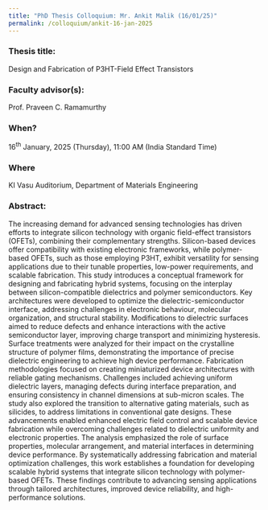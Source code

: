 ```yaml
---
title: "PhD Thesis Colloquium: Mr. Ankit Malik (16/01/25)"
permalink: /colloquium/ankit-16-jan-2025
---
```

### Thesis title:
Design and Fabrication of P3HT-Field Effect Transistors

### Faculty advisor(s):
Prof. Praveen C. Ramamurthy

### When?
16<sup>th</sup> January, 2025 (Thursday), 11:00 AM (India Standard Time)

### Where
KI Vasu Auditorium, Department of Materials Engineering

### Abstract:
The increasing demand for advanced sensing technologies has driven efforts to integrate silicon technology with organic field-effect transistors (OFETs), combining their complementary strengths. Silicon-based devices offer compatibility with existing electronic frameworks, while polymer-based OFETs, such as those employing P3HT, exhibit versatility for sensing applications due to their tunable properties, low-power requirements, and scalable fabrication. This study introduces a conceptual framework for designing and fabricating hybrid systems, focusing on the interplay between silicon-compatible dielectrics and polymer semiconductors.
Key architectures were developed to optimize the dielectric-semiconductor interface, addressing challenges in electronic behaviour, molecular organization, and structural stability. Modifications to dielectric surfaces aimed to reduce defects and enhance interactions with the active semiconductor layer, improving charge transport and minimizing hysteresis. Surface treatments were analyzed for their impact on the crystalline structure of polymer films, demonstrating the importance of precise dielectric engineering to achieve high device performance.
Fabrication methodologies focused on creating miniaturized device architectures with reliable gating mechanisms. Challenges included achieving uniform dielectric layers, managing defects during interface preparation, and ensuring consistency in channel dimensions at sub-micron scales. The study also explored the transition to alternative gating materials, such as silicides, to address limitations in conventional gate designs. These advancements enabled enhanced electric field control and scalable device fabrication while overcoming challenges related to dielectric uniformity and electronic properties.
The analysis emphasized the role of surface properties, molecular arrangement, and material interfaces in determining device performance. By systematically addressing fabrication and material optimization challenges, this work establishes a foundation for developing scalable hybrid systems that integrate silicon technology with polymer-based OFETs. These findings contribute to advancing sensing applications through tailored architectures, improved device reliability, and high-performance solutions.
